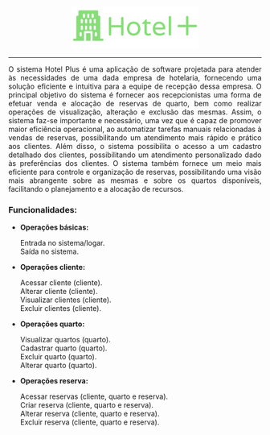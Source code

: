 <p align = "center">
  <img src="./Hotel+.png" width = "50%" height = "50%">
</p>  

---
<p align = "justify">
O sistema Hotel Plus é uma aplicação de software projetada para atender às necessidades de uma dada empresa de hotelaria, fornecendo uma solução eficiente e intuitiva para a equipe de recepção dessa empresa. O principal objetivo do sistema é fornecer aos recepcionistas uma forma de efetuar venda e alocação de reservas de quarto, bem como realizar operações de visualização, alteração e exclusão das mesmas.
Assim, o sistema faz-se importante e necessário, uma vez que é capaz de promover maior eficiência operacional, ao automatizar tarefas manuais relacionadas à vendas de reservas, possibilitando um atendimento mais rápido e prático aos clientes. Além disso, o sistema possibilita o acesso a um cadastro detalhado dos clientes, possibilitando um atendimento personalizado dado às preferências dos clientes. O sistema também fornece um meio mais eficiente para controle e organização de reservas, possibilitando uma visão mais abrangente sobre as mesmas e sobre os quartos disponíveis, facilitando o planejamento e a alocação de recursos.
</p>


### Funcionalidades:

* __Operações básicas:__
  
  Entrada no sistema/logar.  
  Saída no sistema.
  
* __Operações cliente:__
   
  Acessar cliente (cliente).  
  Alterar cliente (cliente).  
  Visualizar clientes (cliente).  
  Excluir clientes (cliente).
 
* __Operações quarto:__
  
  Visualizar quartos (quarto).  
  Cadastrar quarto (quarto).  
  Excluir quarto (quarto).  
  Alterar quarto (quarto).
  
* __Operações reserva:__
  
  Acessar reservas (cliente, quarto e reserva).  
  Criar reserva  (cliente, quarto e reserva).  
  Alterar reserva (cliente, quarto e reserva).  
  Excluir reserva  (cliente, quarto e reserva).  



